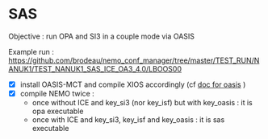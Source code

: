 # SAS

Objective : run OPA and SI3 in a couple mode via OASIS

Example run : https://github.com/brodeau/nemo_conf_manager/tree/master/TEST_RUN/NANUK1/TEST_NANUK1_SAS_ICE_OA3_4.0/LBOOS00

 - [x] install OASIS-MCT and compile XIOS accordingly (cf [doc for oasis](oasis.md) )
 - [x] compile NEMO twice :
    - once without ICE and key_si3 (nor key_isf) but with key_oasis : it is opa executable
    - once with ICE and key_si3, key_isf and key_oasis : it is sas executable
